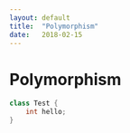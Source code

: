```yaml
---
layout: default
title:  "Polymorphism"
date:   2018-02-15
---
```


# Polymorphism

```java
class Test {
    int hello;
}
```

<div data-pym-src="https://www.jdoodle.com/embed/v0/3?stdin=0&arg=0"></div>

<script src="https://www.jdoodle.com/assets/jdoodle-pym.min.js" type="text/javascript"></script>